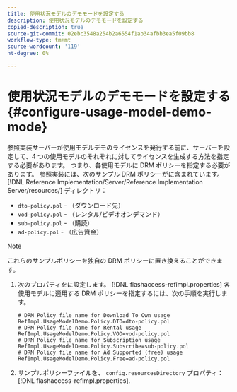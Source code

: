 ```yaml
---
title: 使用状況モデルのデモモードを設定する
description: 使用状況モデルのデモモードを設定する
copied-description: true
source-git-commit: 02ebc3548a254b2a6554f1ab34afbb3ea5f09bb8
workflow-type: tm+mt
source-wordcount: '119'
ht-degree: 0%

---
```


# 使用状況モデルのデモモードを設定する{#configure-usage-model-demo-mode}

参照実装サーバーが使用モデルデモのライセンスを発行する前に、サーバーを設定して、4 つの使用モデルのそれぞれに対してライセンスを生成する方法を指定する必要があります。 つまり、各使用モデルに DRM ポリシーを指定する必要があります。 参照実装には、次のサンプル DRM ポリシーがに含まれています。 [!DNL Reference Implementation/Server/Reference Implementation Server/resources/] ディレクトリ：

* `dto-policy.pol` - （ダウンロード先）
* `vod-policy.pol` - （レンタル/ビデオオンデマンド）
* `sub-policy.pol` - （購読）
* `ad-policy.pol` - （広告資金）

>[!NOTE]
>
>これらのサンプルポリシーを独自の DRM ポリシーに置き換えることができます。

1. 次のプロパティをに設定します。 [!DNL flashaccess-refimpl.properties] 各使用モデルに適用する DRM ポリシーを指定するには、次の手順を実行します。

   ```
   # DRM Policy file name for Download To Own usage 
   RefImpl.UsageModelDemo.Policy.DTO=dto-policy.pol 
   # DRM Policy file name for Rental usage 
   RefImpl.UsageModelDemo.Policy.VOD=vod-policy.pol 
   # DRM Policy file name for Subscription usage 
   RefImpl.UsageModelDemo.Policy.Subscribe=sub-policy.pol 
   # DRM Policy file name for Ad Supported (free) usage 
   RefImpl.UsageModelDemo.Policy.Free=ad-policy.pol
   ```

1. サンプルポリシーファイルを、 `config.resourcesDirectory` プロパティ： [!DNL flashaccess-refimpl.properties].
